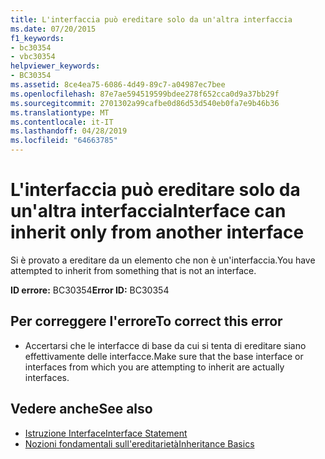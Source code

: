```yaml
---
title: L'interfaccia può ereditare solo da un'altra interfaccia
ms.date: 07/20/2015
f1_keywords:
- bc30354
- vbc30354
helpviewer_keywords:
- BC30354
ms.assetid: 8ce4ea75-6086-4d49-89c7-a04987ec7bee
ms.openlocfilehash: 87e7ae594519599bdee278f652cca0d9a37bb29f
ms.sourcegitcommit: 2701302a99cafbe0d86d53d540eb0fa7e9b46b36
ms.translationtype: MT
ms.contentlocale: it-IT
ms.lasthandoff: 04/28/2019
ms.locfileid: "64663785"
---
```

# <a name="interface-can-inherit-only-from-another-interface"></a><span data-ttu-id="ec8ec-102">L'interfaccia può ereditare solo da un'altra interfaccia</span><span class="sxs-lookup"><span data-stu-id="ec8ec-102">Interface can inherit only from another interface</span></span>
<span data-ttu-id="ec8ec-103">Si è provato a ereditare da un elemento che non è un'interfaccia.</span><span class="sxs-lookup"><span data-stu-id="ec8ec-103">You have attempted to inherit from something that is not an interface.</span></span>  
  
 <span data-ttu-id="ec8ec-104">**ID errore:** BC30354</span><span class="sxs-lookup"><span data-stu-id="ec8ec-104">**Error ID:** BC30354</span></span>  
  
## <a name="to-correct-this-error"></a><span data-ttu-id="ec8ec-105">Per correggere l'errore</span><span class="sxs-lookup"><span data-stu-id="ec8ec-105">To correct this error</span></span>  
  
- <span data-ttu-id="ec8ec-106">Accertarsi che le interfacce di base da cui si tenta di ereditare siano effettivamente delle interfacce.</span><span class="sxs-lookup"><span data-stu-id="ec8ec-106">Make sure that the base interface or interfaces from which you are attempting to inherit are actually interfaces.</span></span>  
  
## <a name="see-also"></a><span data-ttu-id="ec8ec-107">Vedere anche</span><span class="sxs-lookup"><span data-stu-id="ec8ec-107">See also</span></span>

- [<span data-ttu-id="ec8ec-108">Istruzione Interface</span><span class="sxs-lookup"><span data-stu-id="ec8ec-108">Interface Statement</span></span>](../../visual-basic/language-reference/statements/interface-statement.md)
- [<span data-ttu-id="ec8ec-109">Nozioni fondamentali sull'ereditarietà</span><span class="sxs-lookup"><span data-stu-id="ec8ec-109">Inheritance Basics</span></span>](../../visual-basic/programming-guide/language-features/objects-and-classes/inheritance-basics.md)

